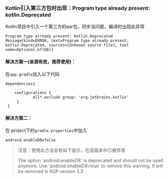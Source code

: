 ### Kotlin引入第三方包时出现：Program type already present: kotlin.Deprecated



Kotlin项目中引入一个第三方的aar包，同步没问题，编译时出现此异常

```
Program type already present: kotlin.Deprecated
Message{kind=ERROR, text=Program type already present: kotlin.Deprecated, sources=[Unknown source file], tool name=Optional.of(D8)}
```



#### 解决方案一(亲测有效，推荐使用)：

在`app.gradle`加入以下代码

```
dependencies{
	...
    configurations {
            all*.exclude group: 'org.jetbrains.kotlin'
     }
 }
```



#### 解决方案二：

在 project下的`gradle.properties`中加入

```
android.enableD8=false
```

> 注意：使用此方法会有如下提示，在高版本中已被弃用
>
> The option 'android.enableD8' is deprecated and should not be used anymore.
> Use 'android.enableD8=true' to remove this warning.
> It will be removed in AGP version 3.3.



